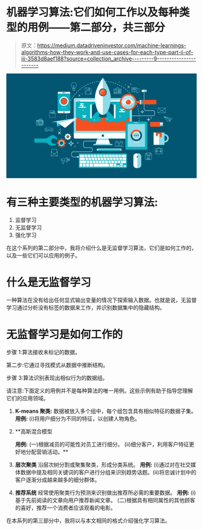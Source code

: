 # 机器学习算法:它们如何工作以及每种类型的用例——第二部分，共三部分

> 原文：<https://medium.datadriveninvestor.com/machine-learnings-algorithms-how-they-work-and-use-cases-for-each-type-part-ii-of-iii-3583d8aef188?source=collection_archive---------9----------------------->

![](img/0aa0ff56c96882844b121db507e39165.png)

# 有三种主要类型的机器学习算法:

1.  监督学习
2.  无监督学习
3.  强化学习

在这个系列的第二部分中，我将介绍什么是无监督学习算法，它们是如何工作的，以及一些它们可以应用的例子。

# 什么是无监督学习

一种算法在没有给出任何显式输出变量的情况下探索输入数据。也就是说，无监督学习通过分析没有标签的数据来工作，并识别数据集中的隐藏结构。

# 无监督学习是如何工作的

步骤 1:算法接收未标记的数据。

第二步:它通过寻找模式从数据中推断结构。

步骤 3:算法识别表现出相似行为的数据组。

请注意:下面定义的用例并不是每种算法的唯一用例。这些示例有助于指导您理解它们的应用领域。

1.  **K-means 聚类:** 数据被放入多个组中，每个组包含具有相似特征的数据子集。
    **用例:**
    (i)将用户细分为不同的特征，以创建人物角色。
2.  **高斯混合模型

    **用例:** (一)根据减员的可能性对员工进行细分。
    (ii)细分客户，利用客户特征更好地分配营销活动。**
3.  **层次聚类** 沿层次树分割或聚集聚类，形成分类系统。
    **用例:**
    (i)通过对在社交媒体数据中提及相同关键词的客户进行分组来识别趋势话题。(ii)将忠诚计划中的客户逐渐分成越来越多的细分群体。
4.  **推荐系统** 经常使用聚类行为预测来识别做出推荐所必需的重要数据。
    **用例:** (i)基于先前阅读的文章向用户推荐新闻文章。
    (二)根据具有相同属性的其他顾客的喜好，推荐一个消费者应该观看的电影。

在本系列的第三部分中，我将以与本文相同的格式介绍强化学习算法。